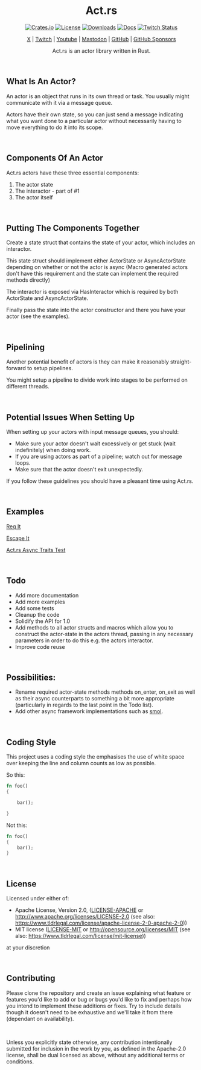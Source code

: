 <div align="center">

# Act.rs

[![Crates.io](https://img.shields.io/crates/v/act_rs)](https://crates.io/crates/act_rs)
[![License](https://img.shields.io/badge/license-MIT%2FApache-blue)](#license)
[![Downloads](https://img.shields.io/crates/d/act_rs)](https://crates.io/crates/act_rs)
[![Docs](https://docs.rs/act_rs/badge.svg)](https://docs.rs/act_rs/latest/act_rs/)
[![Twitch Status](https://img.shields.io/twitch/status/coruscateor)](https://www.twitch.tv/coruscateor)

[X](https://twitter.com/Coruscateor) | 
[Twitch](https://www.twitch.tv/coruscateor) | 
[Youtube](https://www.youtube.com/@coruscateor) | 
[Mastodon](https://mastodon.social/@Coruscateor) | 
[GitHub](https://github.com/coruscateor) | 
[GitHub Sponsors](https://github.com/sponsors/coruscateor)

Act.rs is an actor library written in Rust.

</div>

<br />

## What Is An Actor?

An actor is an object that runs in its own thread or task. You usually might communicate with it via a message queue.

Actors have their own state, so you can just send a message indicating what you want done to a particular actor without necessarily having to move everything to do it into its scope.

<br />

## Components Of An Actor

Act.rs actors have these three essential components:

1. The actor state
2. The interactor - part of #1
3. The actor itself

<br />

## Putting The Components Together

Create a state struct that contains the state of your actor, which includes an interactor.

This state struct should implement either ActorState or AsyncActorState depending on whether or not the actor is async (Macro generated actors don't have this requirement and the state can implement the required methods directly)

The interactor is exposed via HasInteractor which is required by both ActorState and AsyncActorState.

Finally pass the state into the actor constructor and there you have your actor (see the examples).

<br />

## Pipelining

Another potential benefit of actors is they can make it reasonably straight-forward to setup pipelines.

You might setup a pipeline to divide work into stages to be performed on different threads.

<br />

## Potential Issues When Setting Up

When setting up your actors with input message queues, you should:

- Make sure your actor doesn't wait excessively or get stuck (wait indefinitely) when doing work.
- If you are using actors as part of a pipeline; watch out for message loops.
- Make sure that the actor doesn't exit unexpectedly.

If you follow these guidelines you should have a pleasant time using Act.rs.

<br />

## Examples

[Req It](https://github.com/coruscateor/req_it/blob/latest/src/actors/graphql_actor.rs)

[Escape It](https://github.com/coruscateor/escape_it/blob/latest/src/conversion_actor.rs)

[Act.rs Async Traits Test](https://github.com/coruscateor/act_rs_async_traits_test/tree/latest)

<br />

## Todo

- Add more documentation
- Add more examples
- Add some tests
- Cleanup the code
- Solidify the API for 1.0
- Add methods to all actor structs and macros which allow you to construct the actor-state in the actors thread, passing in any necessary parameters in order to do this e.g. the actors interactor.
- Improve code reuse

<br />

## Possibilities:

- Rename required actor-state methods methods on_enter, on_exit as well as their async counterparts to something a bit more appropriate (particularly in regards to the last point in the Todo list). 
- Add other async framework implementations such as [smol](https://crates.io/crates/smol).

<br />

## Coding Style

This project uses a coding style the emphasises the use of white space over keeping the line and column counts as low as possible.

So this:

```rust
fn foo()
{

    bar();

}

```

Not this:

```rust
fn foo()
{
    bar();
}

```

<br/>

## License

Licensed under either of:

- Apache License, Version 2.0, ([LICENSE-APACHE](./LICENSE-APACHE) or http://www.apache.org/licenses/LICENSE-2.0 (see also: https://www.tldrlegal.com/license/apache-license-2-0-apache-2-0))
- MIT license ([LICENSE-MIT](./LICENSE-MIT) or http://opensource.org/licenses/MIT (see also: https://www.tldrlegal.com/license/mit-license))

at your discretion

<br/>

## Contributing

Please clone the repository and create an issue explaining what feature or features you'd like to add or bug or bugs you'd like to fix and perhaps how you intend to implement these additions or fixes. Try to include details though it doesn't need to be exhaustive and we'll take it from there (dependant on availability).

<br/>

Unless you explicitly state otherwise, any contribution intentionally submitted for inclusion in the work by you, as defined in the Apache-2.0 license, shall be dual licensed as above, without any additional terms or conditions.


